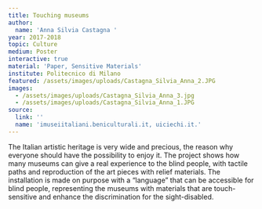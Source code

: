 ```yaml
---
title: Touching museums
author:
  name: 'Anna Silvia Castagna '
year: 2017-2018
topic: Culture
medium: Poster
interactive: true
material: 'Paper, Sensitive Materials'
institute: Politecnico di Milano
featured: /assets/images/uploads/Castagna_Silvia_Anna_2.JPG
images:
  - /assets/images/uploads/Castagna_Silvia_Anna_3.jpg
  - /assets/images/uploads/Castagna_Silvia_Anna_1.JPG
source:
  link: ''
  name: 'imuseiitaliani.beniculturali.it, uiciechi.it.'
---
```

The Italian artistic heritage is very wide and precious, the reason why everyone should have the possibility to enjoy it. 
The project shows how many museums can give a real experience to the blind people, with tactile paths and reproduction of the art pieces with relief materials. The installation is made on purpose with a “language” that can be accessible for blind people, representing the museums with materials that are touch-sensitive and enhance the discrimination for the sight-disabled. 
